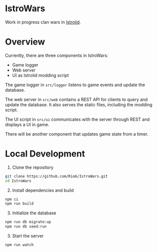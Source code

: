 # IstroWars

Work in progress clan wars in [Istrolid](http://www.istrolid.com).

# Overview
Currently, there are three components in IstroWars:
- Game logger
- Web server
- UI as Istrolid modding script

The game logger in `src/logger` listens to game events and update the database.

The web server in `src/web` contains a REST API for clients to query and update the database.
It also serves the static files, including the modding script.

The UI script in `src/ui` communicates with the server through REST and displays a UI in game.

There will be another component that updates game state from a timer.

# Local Development
1. Clone the repository
```sh
git clone https://github.com/Rio6/IstroWars.git
cd IstroWars
```

2. Install dependencies and build
```sh
npm ci
npm run build
```

3. Initialize the database
```sh
npm run db migrate:up
npm run db seed:run
```

3. Start the server
```sh
npm run watch
```
